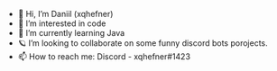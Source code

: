 - 👋 Hi, I’m Daniil (xqhefner)
- 👀 I’m interested in code
- 🌱 I’m currently learning Java
- 🪐 I’m looking to collaborate on some funny discord bots porojects.
- 📫 How to reach me: Discord - xqhefner#1423
